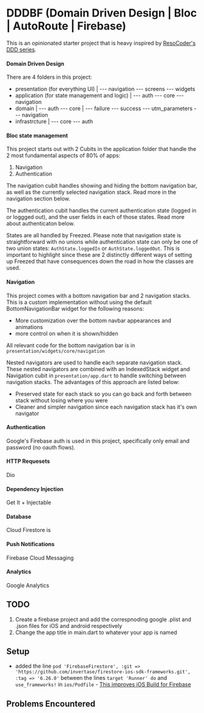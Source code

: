# DDDBF (Domain Driven Design | Bloc | AutoRoute | Firebase)

This is an opinionated starter project that is heavy inspired by [ResoCoder's DDD series](https://www.youtube.com/watch?v=RMiN59x3uH0&list=PLB6lc7nQ1n4iS5p-IezFFgqP6YvAJy84U).

#### Domain Driven Design

There are 4 folders in this project:

- presentation (for everything UI)
  |
  --- navigation
  --- screens
  --- widgets
- application (for state management and logic)
  |
  --- auth
  --- core
  --- navigation
- domain
  |
  --- auth
  --- core
  |
  --- failure
  --- success
  --- utm_parameters
  --- navigation
- infrastrcture
  |
  --- core
  --- auth

#### Bloc state management

This project starts out with 2 Cubits in the application folder that handle the 2 most fundamental aspects of 80% of apps:

1. Navigation
2. Authentication

The navigation cubit handles showing and hiding the bottom navigation bar, as well as the currently selected navigation stack. Read more in the navigation section below.

The authentication cubit handles the current authentication state (logged in or loggged out), and the user fields in each of those states. Read more about authenticaton below.

States are all handled by Freezed. Please note that navigation state is straightforward with no unions while authentication state can only be one of two union states: `AuthState.loggedIn` or `AuthState.loggedOut`. This is important to highlight since these are 2 distinctly different ways of setting up Freezed that have consequences down the road in how the classes are used.

#### Navigation

This project comes with a bottom navigation bar and 2 navigation stacks. This is a custom implementation without using the default BottomNavigationBar widget for the following reasons:

- More customization over the bottom navbar appearances and animations
- more control on when it is shown/hidden

All relevant code for the bottom navigation bar is in `presentation/widgets/core/navigation`

Nested navigators are used to handle each separate navigation stack. These nested navigators are combined with an IndexedStack widget and Navigation cubit in `presentation/app.dart` to handle switching between navigation stacks. The advantages of this approach are listed below:

- Preserved state for each stack so you can go back and forth between stack without losing where you were
- Cleaner and simpler navigation since each navigation stack has it's own navigator

#### Authentication

Google's Firebase auth is used in this project, specifically only email and password (no oauth flows).

#### HTTP Requesets

Dio

#### Dependency Injection

Get It + Injectable

#### Database

Cloud Firestore is

#### Push Notifications

Firebase Cloud Messaging

#### Analytics

Google Analytics

## TODO

1. Create a firebase project and add the correspnoding google .plist and .json files for iOS and android respectively
2. Change the app title in main.dart to whatever your app is named

## Setup

- added the line `pod 'FirebaseFirestore', :git => 'https://github.com/invertase/firestore-ios-sdk-frameworks.git', :tag => '6.26.0'` between the lines `target 'Runner' do` and `use_frameworks!` in `ios/Podfile` - [This improves iOS Build for Firebase](https://firebase.flutter.dev/docs/overview/)

## Problems Encountered
